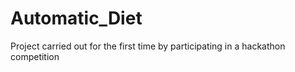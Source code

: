 # Automatic_Diet
Project carried out for the first time by participating in a hackathon competition
